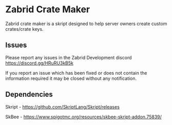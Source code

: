 # Zabrid Crate Maker
Zabrid crate maker is a skript designed to help server owners create custom crates/crate keys.

## Issues
Please report any issues in the Zabrid Development discord https://discord.gg/HRuRU3kB5k

If you report an issue which has been fixed or does not contain the information required it may be closed without any notification.

## Dependencies
Skript - https://github.com/SkriptLang/Skript/releases

SkBee - https://www.spigotmc.org/resources/skbee-skript-addon.75839/
